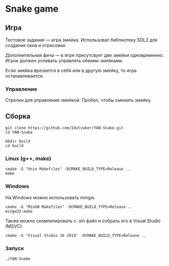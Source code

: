 # Snake game

## Игра
Тестовое задание — игра змейка. 
Использовал библиотеку SDL2 для создания окна и отрисовки.

Дополнительная фича — в игре присутсвует две змейки одновременно.
Игрок должен успевать управлять обеими змейками.

Если змейка врезается в себя или в другую змейку, то игра останавливается.

### Управление
Стрелки для управления змейкой. Пробел, чтобы сменить змейку.

## Сборка 

```shell
git clone https://github.com/Idutvuker/YAN-Snake.git
cd YAN-Snake

mkdir build
cd build
```

### Linux (g++, make)
```shell
cmake -G "Unix Makefiles" -DCMAKE_BUILD_TYPE=Release ..
make
```

### Windows
На Windows можно использовать mingw.
```shell
cmake -G "MinGW Makefiles" -DCMAKE_BUILD_TYPE=Release ..
mingw32-make
```

Также можно скомпилировать с .sln файл и собрать его в Visual Studio (MSVC):
```shell
cmake -G "Visual Studio 16 2019" -DCMAKE_BUILD_TYPE=Release ..
```

### Запуск
```
./YAN-Snake
```

